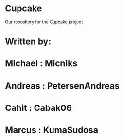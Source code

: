 # Cupcake
Our repository for the Cupcake project
# Written by:
# Michael : Micniks
# Andreas : PetersenAndreas
# Cahit : Cabak06
# Marcus : KumaSudosa
